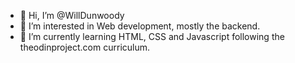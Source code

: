 - 👋 Hi, I’m @WillDunwoody
- 👀 I’m interested in Web development, mostly the backend.
- 🌱 I’m currently learning HTML, CSS and Javascript following the theodinproject.com curriculum. 


<!---
WillDunwoody/WillDunwoody is a ✨ special ✨ repository because its `README.md` (this file) appears on your GitHub profile.
You can click the Preview link to take a look at your changes.
--->
